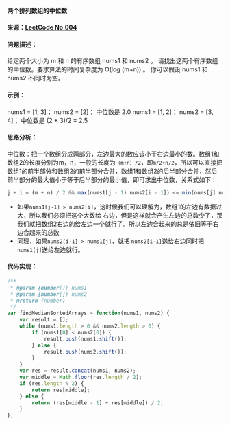 ﻿#### 两个排列数组的中位数
#### 来源：[LeetCode No.004](https://leetcode-cn.com/problems/median-of-two-sorted-arrays/description/)
#### 问题描述：
给定两个大小为 m 和 n 的有序数组 nums1 和 nums2 。
请找出这两个有序数组的中位数。要求算法的时间复杂度为 O(log (m+n)) 。
你可以假设 nums1 和 nums2 不同时为空。
#### 示例：
nums1 = [1, 3]； nums2 = [2]； 中位数是 2.0
nums1 = [1, 2]； nums2 = [3, 4]； 中位数是 (2 + 3)/2 = 2.5
#### 思路分析：
中位数：把一个数组分成两部分，左边最大的数应该小于右边最小的数。数组1和数组2的长度分别为m，n，一般的长度为`（m+n）/2`，即`m/2+n/2`，所以可以直接把数组1的前半部分和数组2的前半部分合并，数组1和数组2的后半部分合并，然后前半部分的最大值小于等于后半部分的最小值，即可求出中位数，关系式如下：

```js
j + i = (m + n) / 2 && max(nums1[j - 1) nums2[i - 1]) <= min(nums[j] nums[i])
```
- 如果`nums1[j-1] > nums2[i]`，这时候我们可以理解为，数组1的左边有数据过大，所以我们必须把这个大数给 右边，但是这样就会产生左边的总数少了，那我们就把数组2右边的给左边一个就行了。所以左边合起来的总是依旧等于右边合起来的总数
- 同理，如果`nums2[i-1] > nums1[j]`，就把 `nums2[i-1]`送给右边同时把`nums1[j]`送给左边就行。

#### 代码实现：

```js
/**
 * @param {number[]} nums1
 * @param {number[]} nums2
 * @return {number}
 */
var findMedianSortedArrays = function(nums1, nums2) {
    var result = [];
    while (nums1.length > 0 && nums2.length > 0) {
        if (nums1[0] < nums2[0]) {
            result.push(nums1.shift());
        } else {
            result.push(nums2.shift());
        }
    }
    var res = result.concat(nums1, nums2);
    var middle = Math.floor(res.length / 2);
    if (res.length % 2) {
        return res[middle];
    } else {
        return (res[middle - 1] + res[middle]) / 2;
    }
};
```

